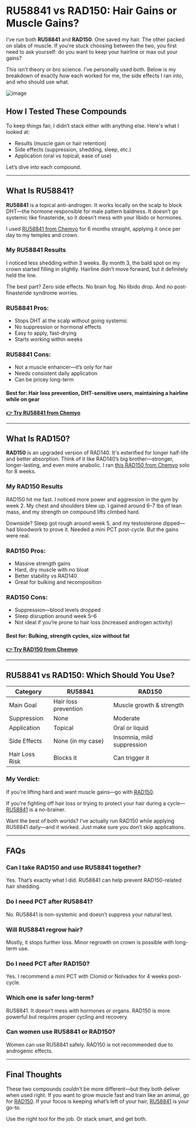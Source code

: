 <h1>RU58841 vs RAD150: Hair Gains or Muscle Gains?</h1>

<p>I’ve run both <strong>RU58841</strong> and <strong>RAD150</strong>. One saved my hair. The other packed on slabs of muscle. If you're stuck choosing between the two, you first need to ask yourself: do you want to keep your hairline or max out your gains?</p>

<p>This isn’t theory or bro science. I’ve personally used both. Below is my breakdown of exactly how each worked for me, the side effects I ran into, and who should use what.</p>

![image](https://github.com/user-attachments/assets/8c897730-6669-4c50-9790-952591875432)

<h2>How I Tested These Compounds</h2>
<p>To keep things fair, I didn’t stack either with anything else. Here's what I looked at:</p>
<ul>
  <li>Results (muscle gain or hair retention)</li>
  <li>Side effects (suppression, shedding, sleep, etc.)</li>
  <li>Application (oral vs topical, ease of use)</li>
</ul>
<p>Let’s dive into each compound.</p>

<hr>

<h2>What Is RU58841?</h2>
<p><strong>RU58841</strong> is a topical anti-androgen. It works locally on the scalp to block DHT—the hormone responsible for male pattern baldness. It doesn’t go systemic like finasteride, so it doesn’t mess with your libido or hormones.</p>
<p>I used <a href="https://www.chemyo.com/ru58841/?campaign=github&ref=166" target="_blank" rel="nofollow">RU58841 from Chemyo</a> for 6 months straight, applying it once per day to my temples and crown.</p>

<h3>My RU58841 Results</h3>
<p>I noticed less shedding within 3 weeks. By month 3, the bald spot on my crown started filling in slightly. Hairline didn’t move forward, but it definitely held the line.</p>
<p>The best part? Zero side effects. No brain fog. No libido drop. And no post-finasteride syndrome worries.</p>

<h3>RU58841 Pros:</h3>
<ul>
  <li>Stops DHT at the scalp without going systemic</li>
  <li>No suppression or hormonal effects</li>
  <li>Easy to apply, fast-drying</li>
  <li>Starts working within weeks</li>
</ul>

<h3>RU58841 Cons:</h3>
<ul>
  <li>Not a muscle enhancer—it’s only for hair</li>
  <li>Needs consistent daily application</li>
  <li>Can be pricey long-term</li>
</ul>

<h4><strong>Best for:</strong> Hair loss prevention, DHT-sensitive users, maintaining a hairline while on gear</h4>

<p><a href="https://www.chemyo.com/ru58841/?campaign=github&ref=166" target="_blank" rel="nofollow"><strong>👉 Try RU58841 from Chemyo</strong></a></p>

<hr>

<h2>What Is RAD150?</h2>
<p><strong>RAD150</strong> is an upgraded version of RAD140. It's esterified for longer half-life and better absorption. Think of it like RAD140’s big brother—stronger, longer-lasting, and even more anabolic. I ran <a href="https://www.chemyo.com/product/rad150-solution/?campaign=github&ref=166" target="_blank" rel="nofollow">this RAD150 from Chemyo</a> solo for 8 weeks.</p>

<h3>My RAD150 Results</h3>
<p>RAD150 hit me fast. I noticed more power and aggression in the gym by week 2. My chest and shoulders blew up. I gained around 6–7 lbs of lean mass, and my strength on compound lifts climbed hard.</p>
<p>Downside? Sleep got rough around week 5, and my testosterone dipped—had bloodwork to prove it. Needed a mini PCT post-cycle. But the gains were real.</p>

<h3>RAD150 Pros:</h3>
<ul>
  <li>Massive strength gains</li>
  <li>Hard, dry muscle with no bloat</li>
  <li>Better stability vs RAD140</li>
  <li>Great for bulking and recomposition</li>
</ul>

<h3>RAD150 Cons:</h3>
<ul>
  <li>Suppression—blood levels dropped</li>
  <li>Sleep disruption around week 5–6</li>
  <li>Not ideal if you’re prone to hair loss (increased androgen activity)</li>
</ul>

<h4><strong>Best for:</strong> Bulking, strength cycles, size without fat</h4>

<p><a href="https://www.chemyo.com/product/rad150-solution/?campaign=github&ref=166" target="_blank" rel="nofollow"><strong>👉 Try RAD150 from Chemyo</strong></a></p>

<hr>

<h2>RU58841 vs RAD150: Which Should You Use?</h2>

<table>
  <thead>
    <tr>
      <th>Category</th>
      <th>RU58841</th>
      <th>RAD150</th>
    </tr>
  </thead>
  <tbody>
    <tr>
      <td>Main Goal</td>
      <td>Hair loss prevention</td>
      <td>Muscle growth & strength</td>
    </tr>
    <tr>
      <td>Suppression</td>
      <td>None</td>
      <td>Moderate</td>
    </tr>
    <tr>
      <td>Application</td>
      <td>Topical</td>
      <td>Oral or liquid</td>
    </tr>
    <tr>
      <td>Side Effects</td>
      <td>None (in my case)</td>
      <td>Insomnia, mild suppression</td>
    </tr>
    <tr>
      <td>Hair Loss Risk</td>
      <td>Blocks it</td>
      <td>Can trigger it</td>
    </tr>
  </tbody>
</table>

<h3>My Verdict:</h3>
<p>If you're lifting hard and want muscle gains—go with <a href="https://www.chemyo.com/product/rad150-solution/?campaign=github&ref=166" target="_blank" rel="nofollow">RAD150</a>.</p>
<p>If you're fighting off hair loss or trying to protect your hair during a cycle—<a href="https://www.chemyo.com/ru58841/?campaign=github&ref=166" target="_blank" rel="nofollow">RU58841</a> is a no-brainer.</p>
<p>Want the best of both worlds? I’ve actually run RAD150 while applying RU58841 daily—and it worked. Just make sure you don’t skip applications.</p>

<hr>

<h2>FAQs</h2>

<h3>Can I take RAD150 and use RU58841 together?</h3>
<p>Yes. That’s exactly what I did. RU58841 can help prevent RAD150-related hair shedding.</p>

<h3>Do I need PCT after RU58841?</h3>
<p>No. RU58841 is non-systemic and doesn’t suppress your natural test.</p>

<h3>Will RU58841 regrow hair?</h3>
<p>Mostly, it stops further loss. Minor regrowth on crown is possible with long-term use.</p>

<h3>Do I need PCT after RAD150?</h3>
<p>Yes. I recommend a mini PCT with Clomid or Nolvadex for 4 weeks post-cycle.</p>

<h3>Which one is safer long-term?</h3>
<p>RU58841. It doesn’t mess with hormones or organs. RAD150 is more powerful but requires proper cycling and recovery.</p>

<h3>Can women use RU58841 or RAD150?</h3>
<p>Women can use RU58841 safely. RAD150 is not recommended due to androgenic effects.</p>

<hr>

<h2>Final Thoughts</h2>
<p>These two compounds couldn’t be more different—but they both deliver when used right. If you want to grow muscle fast and train like an animal, go for <a href="https://www.chemyo.com/product/rad150-solution/?campaign=github&ref=166" target="_blank" rel="nofollow">RAD150</a>. If your focus is keeping what’s left of your hair, <a href="https://www.chemyo.com/ru58841/?campaign=github&ref=166" target="_blank" rel="nofollow">RU58841</a> is your go-to.</p>
<p>Use the right tool for the job. Or stack smart, and get both.</p>
